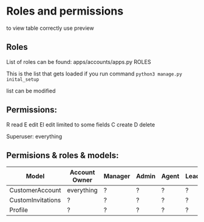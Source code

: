 # Roles and permissions
to view table correctly use preview 

## Roles
List of roles can be found: apps/accounts/apps.py ROLES

This is the list that gets loaded if you run command `python3 manage.py inital_setup`

list can be modified

## Permissions:
R read
E edit
El edit limited to some fields
C create
D delete

Superuser: everything

## Permisions & roles & models:


| Model    | Account Owner | Manager | Admin | Agent | Lead | Superuser
| -------- | ------- | -------- | ------- | -------- | ------- |------- |
| CustomerAccount  | everything  | ?  | ?    | ? |  ?   | everything    |
| CustomInvitations | ?     | ?  | ?   | ?  | ?    | everything    |
| Profile    | ?    | ?  | ?   | ?  | ?   | everything    |